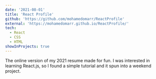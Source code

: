 ```yaml
---
date: '2021-08-01'
title: 'React Profile'
github: 'https://github.com/mohamedomarr/ReactProfile'
external: 'https://mohamedomarr.github.io/ReactProfile/'
tech:
  - React
  - CSS
  - HTML
showInProjects: true
---
```


The online version of my 2021 resume made for fun. I was interested in learning React.js, so I found a simple tutorial and it spun into a weekend project.

